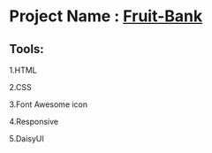 # Project Name : [Fruit-Bank](https://mosharof-hossen.github.io/Fruit-Bank/)

## Tools: 

1.HTML

2.CSS

3.Font Awesome icon

4.Responsive

5.DaisyUI
